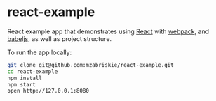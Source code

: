 # react-example

React example app that demonstrates using [React] with [webpack], and [babeljs], as well as project structure.

To run the app locally:

```bash
git clone git@github.com:mzabriskie/react-example.git
cd react-example
npm install
npm start
open http://127.0.0.1:8080
```

[React]: http://facebook.github.io/react/
[webpack]: http://webpack.github.io/
[babeljs]: https://babeljs.io/
